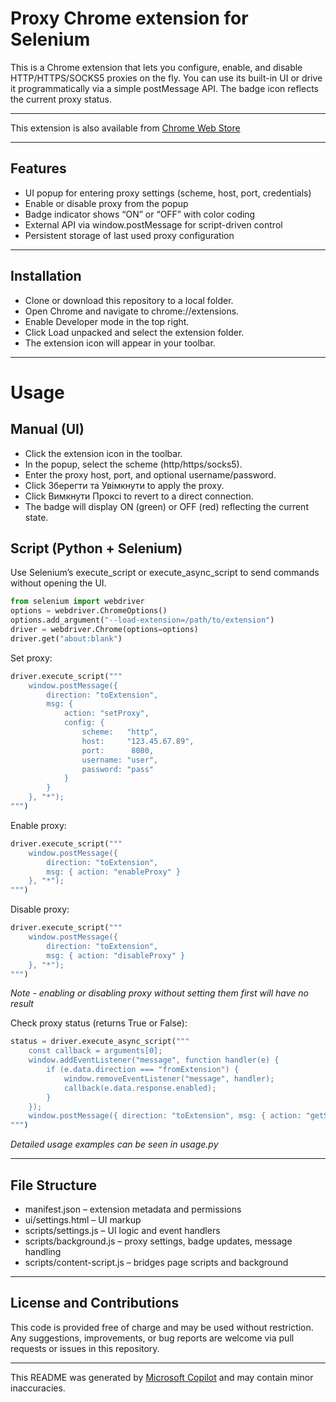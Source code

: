 # Proxy Chrome extension for Selenium

This is a Chrome extension that lets you configure, enable, and disable HTTP/HTTPS/SOCKS5 proxies on the fly. You can use its built-in UI or drive it programmatically via a simple postMessage API. The badge icon reflects the current proxy status.

---

This extension is also available from [Chrome Web Store](https://chromewebstore.google.com/detail/selenium-proxy-extension/acehleigfccaaodbjkfdidkpclaiegmp)

---

## Features

- UI popup for entering proxy settings (scheme, host, port, credentials)
- Enable or disable proxy from the popup
- Badge indicator shows “ON” or “OFF” with color coding
- External API via window.postMessage for script-driven control
- Persistent storage of last used proxy configuration

---

## Installation

- Clone or download this repository to a local folder.
- Open Chrome and navigate to chrome://extensions.
- Enable Developer mode in the top right.
- Click Load unpacked and select the extension folder.
- The extension icon will appear in your toolbar.

---

# Usage

## Manual (UI)

- Click the extension icon in the toolbar.
- In the popup, select the scheme (http/https/socks5).
- Enter the proxy host, port, and optional username/password.
- Click Зберегти та Увімкнути to apply the proxy.
- Click Вимкнути Проксі to revert to a direct connection.
- The badge will display ON (green) or OFF (red) reflecting the current state.

## Script (Python + Selenium)

Use Selenium’s execute_script or execute_async_script to send commands without opening the UI.

```python
from selenium import webdriver
options = webdriver.ChromeOptions()
options.add_argument("--load-extension=/path/to/extension")
driver = webdriver.Chrome(options=options)
driver.get("about:blank")
```

Set proxy:

```python
driver.execute_script("""
    window.postMessage({
        direction: "toExtension",
        msg: {
            action: "setProxy",
            config: {
                scheme:   "http",
                host:     "123.45.67.89",
                port:      8080,
                username: "user",
                password: "pass"
            }
        }
    }, "*");
""")
```

Enable proxy:

```python
driver.execute_script("""
    window.postMessage({
        direction: "toExtension",
        msg: { action: "enableProxy" }
    }, "*");
""")
```

Disable proxy:

```python
driver.execute_script("""
    window.postMessage({
        direction: "toExtension",
        msg: { action: "disableProxy" }
    }, "*");
""")
```

*Note - enabling or disabling proxy without setting them first will have no result*

Check proxy status (returns True or False):

```python
status = driver.execute_async_script("""
    const callback = arguments[0];
    window.addEventListener("message", function handler(e) {
        if (e.data.direction === "fromExtension") {
            window.removeEventListener("message", handler);
            callback(e.data.response.enabled);
        }
    });
    window.postMessage({ direction: "toExtension", msg: { action: "getStatus" } }, "*");
""")
```

*Detailed usage examples can be seen in usage.py*

---

## File Structure

- manifest.json – extension metadata and permissions
- ui/settings.html – UI markup
- scripts/settings.js – UI logic and event handlers
- scripts/background.js – proxy settings, badge updates, message handling
- scripts/content-script.js – bridges page scripts and background

---

## License and Contributions
This code is provided free of charge and may be used without restriction. Any suggestions, improvements, or bug reports are welcome via pull requests or issues in this repository.

---

This README was generated by [Microsoft Copilot](https://copilot.microsoft.com/) and may contain minor inaccuracies.